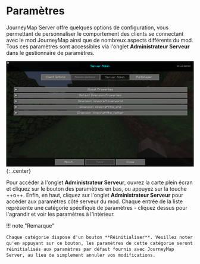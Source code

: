 # **Paramètres**

JourneyMap Server offre quelques options de configuration, vous permettant de personnaliser le comportement des clients se connectant avec le mod JourneyMap ainsi que de nombreux aspects différents du mod. Tous ces paramètres sont accessibles via l'onglet **Administrateur Serveur** dans le gestionnaire de paramètres.

![Aperçu](../../img/settings/server/overview.png){: .center}

Pour accéder à l'onglet **Administrateur Serveur**, ouvrez la carte plein écran et cliquez sur le bouton des paramètres en bas, ou appuyez sur la touche ++o++. Enfin, en haut, cliquez sur l'onglet **Administrateur Serveur** pour accéder aux paramètres côté serveur du mod. Chaque entrée de la liste représente une catégorie spécifique de paramètres - cliquez dessus pour l'agrandir et voir les paramètres à l'intérieur.

!!! note "Remarque"

    Chaque catégorie dispose d'un bouton **Réinitialiser**. Veuillez noter qu'en appuyant sur ce bouton, les paramètres de cette catégorie seront réinitialisés aux paramètres par défaut fournis avec JourneyMap Server, au lieu de simplement annuler vos modifications.